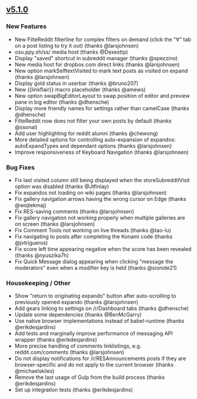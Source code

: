 ## [v5.1.0](https://github.com/honestbleeps/Reddit-Enhancement-Suite/releases/v5.1.0)

### New Features

- New FilteReddit filterline for complex filters on demand (click the "∀" tab on a post listing to try it out) (thanks @larsjohnsen)
- osu.ppy.sh/ss/ media host (thanks @Dexesttp)
- Display "saved" shortcut in subreddit manager (thanks @spezzino)
- New media host for dropbox.com direct links (thanks @larsjohnsen)
- New option markSelftextVisited to mark text posts as visited on expand (thanks @larsjohnsen)
- Display gold status in userbar (thanks @bruno207)
- New {{linkflair}} macro placeholder (thanks @amews)
- New option swapBigEditorLayout to swap position of editor and preview pane in big editor (thanks @dhensche)
- Display more friendly names for settings rather than camelCase (thanks @dhensche)
- FilteReddit now does not filter your own posts by default (thanks @ssonal)
- Add user highlighting for reddit alumni (thanks @chewong)
- More detailed options for controlling auto-expansion of expandos: autoExpandTypes and dependant options (thanks @larsjohnsen)
- Improve responsiveness of Keyboard Navigation (thanks @larsjohnsen)

### Bug Fixes

- Fix last visited column still being displayed when the storeSubredditVisit option was disabled (thanks @Jtfinlay)
- Fix expandos not loading on wiki pages (thanks @larsjohnsen)
- Fix gallery navigation arrows having the wrong cursor on Edge (thanks @wojtekmaj)
- Fix RES-saving comments (thanks @larsjohnsen)
- Fix gallery navigation not working properly when multiple galleries are on screen (thanks @larsjohnsen)
- Fix Comment Tools not working on live threads (thanks @tao-lu)
- Fix navigating to posts after completing the Konami code (thanks @jvtrigueros)
- Fix score left time appearing negative when the score has been revealed (thanks @nyuszika7h)
- Fix Quick Message dialog appearing when clicking "message the moderators" even when a modifier key is held (thanks @sionide21)

### Housekeeping / Other

- Show "return to originating expando" button after auto-scrolling to previously opened expando (thanks @larsjohnsen)
- Add gears linking to settings on /r/Dashboard tabs (thanks @dhensche)
- Update some dependencies (thanks @BenMcGarry)
- Use native browser implementations instead of babel-runtime (thanks @erikdesjardins)
- Add tests and marginally improve performance of messaging API wrapper (thanks @erikdesjardins)
- More precise handling of comments linklistings, e.g. reddit.com/comments (thanks @larsjohnsen)
- Do not display notifications for /r/RESAnnouncements posts if they are browser-specific and do not apply to the current browser (thanks @michaelskiles)
- Remove the last usage of Gulp from the build process (thanks @erikdesjardins)
- Set up integration tests (thanks @erikdesjardins)
